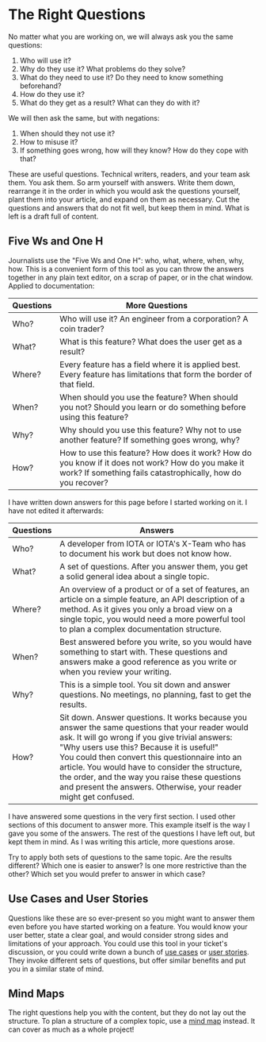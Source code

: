 # The Right Questions

No matter what you are working on, we will always ask you the same questions:

1. Who will use it?
2. Why do they use it? What problems do they solve?
3. What do they need to use it? Do they need to know something beforehand?
4. How do they use it?
5. What do they get as a result? What can they do with it?

We will then ask the same, but with negations:

1. When should they not use it?
2. How to misuse it?
3. If something goes wrong, how will they know? How do they cope with that?

These are useful questions. Technical writers, readers, and your team ask them. You ask them. So arm yourself with answers. Write them down, rearrange it in the order in which you would ask the questions yourself, plant them into your article, and expand on them as necessary. Cut the questions and answers that do not fit well, but keep them in mind. What is left is a draft full of content.

## Five Ws and One H

Journalists use the "Five Ws and One H": who, what, where, when, why, how. This is a convenient form of this tool as you can throw the answers together in any plain text editor, on a scrap of paper, or in the chat window. Applied to documentation:

| Questions | More Questions                                                                                                                                                    |
| --------- | ----------------------------------------------------------------------------------------------------------------------------------------------------------------- |
| Who?      | Who will use it? An engineer from a corporation? A coin trader?                                                                                                   |
| What?     | What is this feature? What does the user get as a result?                                                                                                         |
| Where?    | Every feature has a field where it is applied best. Every feature has limitations that form the border of that field.                                             |
| When?     | When should you use the feature? When should you not? Should you learn or do something before using this feature?                                                 |
| Why?      | Why should you use this feature? Why not to use another feature? If something goes wrong, why?                                                                    |
| How?      | How to use this feature? How does it work? How do you know if it does not work? How do you make it work? If something fails catastrophically, how do you recover? |

I have written down answers for this page before I started working on it. I have not edited it afterwards:

| Questions | Answers                                                                                                                                                                                                                                                                                                                                                                                                                           |
| --------- | --------------------------------------------------------------------------------------------------------------------------------------------------------------------------------------------------------------------------------------------------------------------------------------------------------------------------------------------------------------------------------------------------------------------------------- |
| Who?      | A developer from IOTA or IOTA's X-Team who has to document his work but does not know how.                                                                                                                                                                                                                                                                                                                                        |
| What?     | A set of questions. After you answer them, you get a solid general idea about a single topic.                                                                                                                                                                                                                                                                                                                                     |
| Where?    | An overview of a product or of a set of features, an article on a simple feature, an API description of a method. As it gives you only a broad view on a single topic, you would need a more powerful tool to plan a complex documentation structure.                                                                                                                                                                             |
| When?     | Best answered before you write, so you would have something to start with. These questions and answers make a good reference as you write or when you review your writing.                                                                                                                                                                                                                                                        |
| Why?      | This is a simple tool. You sit down and answer questions. No meetings, no planning, fast to get the results.                                                                                                                                                                                                                                                                                                                      |
| How?      | Sit down. Answer questions. It works because you answer the same questions that your reader would ask. It will go wrong if you give trivial answers: "Why users use this? Because it is useful!" <br /> You could then convert this questionnaire into an article. You would have to consider the structure, the order, and the way you raise these questions and present the answers. Otherwise, your reader might get confused. |

I have answered some questions in the very first section. I used other sections of this document to answer more. This example itself is the way I gave you some of the answers. The rest of the questions I have left out, but kept them in mind. As I was writing this article, more questions arose.

Try to apply both sets of questions to the same topic. Are the results different? Which one is easier to answer? Is one more restrictive than the other? Which set you would prefer to answer in which case?

## Use Cases and User Stories

Questions like these are so ever-present so you might want to answer them even before you have started working on a feature. You would know your user better, state a clear goal, and would consider strong sides and limitations of your approach. You could use this tool in your ticket's discussion, or you could write down a bunch of [use cases](https://www.usability.gov/how-to-and-tools/methods/use-cases.html) or [user stories](https://www.productplan.com/glossary/user-story/). They invoke different sets of questions, but offer similar benefits and put you in a similar state of mind.

## Mind Maps

The right questions help you with the content, but they do not lay out the structure. To plan a structure of a complex topic, use a [mind map](./mind_map.md) instead. It can cover as much as a whole project!
